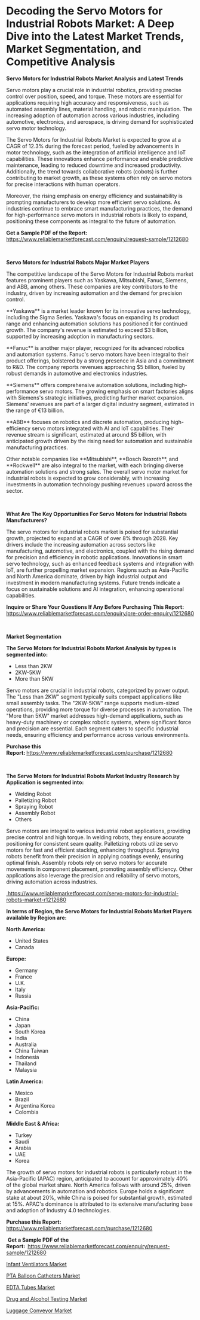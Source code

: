 <p><h1>Decoding the Servo Motors for Industrial Robots Market: A Deep Dive into the Latest Market Trends, Market Segmentation, and Competitive Analysis</h1></p><p><strong>Servo Motors for Industrial Robots Market Analysis and Latest Trends</strong></p>
<p><p>Servo motors play a crucial role in industrial robotics, providing precise control over position, speed, and torque. These motors are essential for applications requiring high accuracy and responsiveness, such as automated assembly lines, material handling, and robotic manipulation. The increasing adoption of automation across various industries, including automotive, electronics, and aerospace, is driving demand for sophisticated servo motor technology.</p><p>The Servo Motors for Industrial Robots Market is expected to grow at a CAGR of 12.3% during the forecast period, fueled by advancements in motor technology, such as the integration of artificial intelligence and IoT capabilities. These innovations enhance performance and enable predictive maintenance, leading to reduced downtime and increased productivity. Additionally, the trend towards collaborative robots (cobots) is further contributing to market growth, as these systems often rely on servo motors for precise interactions with human operators.</p><p>Moreover, the rising emphasis on energy efficiency and sustainability is prompting manufacturers to develop more efficient servo solutions. As industries continue to embrace smart manufacturing practices, the demand for high-performance servo motors in industrial robots is likely to expand, positioning these components as integral to the future of automation.</p></p>
<p><strong>Get a Sample PDF of the Report:&nbsp;</strong> <a href="https://www.reliablemarketforecast.com/enquiry/request-sample/1212680?utm_campaign=1117&utm_medium=2&utm_source=Github&utm_content=ia&utm_term=17122024&utm_id=servo-motors-for-industrial-robots">https://www.reliablemarketforecast.com/enquiry/request-sample/1212680</a></p>
<p>&nbsp;</p>
<p><strong>Servo Motors for Industrial Robots Major Market Players</strong></p>
<p><p>The competitive landscape of the Servo Motors for Industrial Robots market features prominent players such as Yaskawa, Mitsubishi, Fanuc, Siemens, and ABB, among others. These companies are key contributors to the industry, driven by increasing automation and the demand for precision control.</p><p>**Yaskawa** is a market leader known for its innovative servo technology, including the Sigma Series. Yaskawa's focus on expanding its product range and enhancing automation solutions has positioned it for continued growth. The company's revenue is estimated to exceed $3 billion, supported by increasing adoption in manufacturing sectors.</p><p>**Fanuc** is another major player, recognized for its advanced robotics and automation systems. Fanuc's servo motors have been integral to their product offerings, bolstered by a strong presence in Asia and a commitment to R&D. The company reports revenues approaching $5 billion, fueled by robust demands in automotive and electronics industries.</p><p>**Siemens** offers comprehensive automation solutions, including high-performance servo motors. The growing emphasis on smart factories aligns with Siemens's strategic initiatives, predicting further market expansion. Siemens' revenues are part of a larger digital industry segment, estimated in the range of €13 billion.</p><p>**ABB** focuses on robotics and discrete automation, producing high-efficiency servo motors integrated with AI and IoT capabilities. Their revenue stream is significant, estimated at around $5 billion, with anticipated growth driven by the rising need for automation and sustainable manufacturing practices.</p><p>Other notable companies like **Mitsubishi**, **Bosch Rexroth**, and **Rockwell** are also integral to the market, with each bringing diverse automation solutions and strong sales. The overall servo motor market for industrial robots is expected to grow considerably, with increasing investments in automation technology pushing revenues upward across the sector.</p></p>
<p>&nbsp;</p>
<p><strong>What Are The Key Opportunities For Servo Motors for Industrial Robots Manufacturers?</strong></p>
<p><p>The servo motors for industrial robots market is poised for substantial growth, projected to expand at a CAGR of over 8% through 2028. Key drivers include the increasing automation across sectors like manufacturing, automotive, and electronics, coupled with the rising demand for precision and efficiency in robotic applications. Innovations in smart servo technology, such as enhanced feedback systems and integration with IoT, are further propelling market expansion. Regions such as Asia-Pacific and North America dominate, driven by high industrial output and investment in modern manufacturing systems. Future trends indicate a focus on sustainable solutions and AI integration, enhancing operational capabilities.</p></p>
<p><strong>Inquire or Share Your Questions If Any Before Purchasing This Report:</strong> <a href="https://www.reliablemarketforecast.com/enquiry/pre-order-enquiry/1212680?utm_campaign=1117&utm_medium=2&utm_source=Github&utm_content=ia&utm_term=17122024&utm_id=servo-motors-for-industrial-robots">https://www.reliablemarketforecast.com/enquiry/pre-order-enquiry/1212680</a></p>
<p>&nbsp;</p>
<p><strong>Market Segmentation</strong></p>
<p><strong>The Servo Motors for Industrial Robots Market Analysis by types is segmented into:</strong></p>
<p><ul><li>Less than 2KW</li><li>2KW-5KW</li><li>More than 5KW</li></ul></p>
<p><p>Servo motors are crucial in industrial robots, categorized by power output. The "Less than 2KW" segment typically suits compact applications like small assembly tasks. The "2KW-5KW" range supports medium-sized operations, providing more torque for diverse processes in automation. The "More than 5KW" market addresses high-demand applications, such as heavy-duty machinery or complex robotic systems, where significant force and precision are essential. Each segment caters to specific industrial needs, ensuring efficiency and performance across various environments.</p></p>
<p><strong>Purchase this Report:&nbsp;</strong><a href="https://www.reliablemarketforecast.com/purchase/1212680?utm_campaign=1117&utm_medium=2&utm_source=Github&utm_content=ia&utm_term=17122024&utm_id=servo-motors-for-industrial-robots">https://www.reliablemarketforecast.com/purchase/1212680</a></p>
<p>&nbsp;</p>
<p><strong>The Servo Motors for Industrial Robots Market Industry Research by Application is segmented into:</strong></p>
<p><ul><li>Welding Robot</li><li>Palletizing Robot</li><li>Spraying Robot</li><li>Assembly Robot</li><li>Others</li></ul></p>
<p><p>Servo motors are integral to various industrial robot applications, providing precise control and high torque. In welding robots, they ensure accurate positioning for consistent seam quality. Palletizing robots utilize servo motors for fast and efficient stacking, enhancing throughput. Spraying robots benefit from their precision in applying coatings evenly, ensuring optimal finish. Assembly robots rely on servo motors for accurate movements in component placement, promoting assembly efficiency. Other applications also leverage the precision and reliability of servo motors, driving automation across industries.</p></p>
<p><a href="https://www.reliablemarketforecast.com/servo-motors-for-industrial-robots-market-r1212680?utm_campaign=1117&utm_medium=2&utm_source=Github&utm_content=ia&utm_term=17122024&utm_id=servo-motors-for-industrial-robots">&nbsp;https://www.reliablemarketforecast.com/servo-motors-for-industrial-robots-market-r1212680</a></p>
<p><strong>In terms of Region, the Servo Motors for Industrial Robots Market Players available by Region are:</strong></p>
<p>
    <p> <strong> North America: </strong>
        <ul>
            <li>United States</li>
            <li>Canada</li>
        </ul>
        </p> 
    <p> <strong> Europe: </strong>
        <ul>
            <li>Germany</li>
            <li>France</li>
            <li>U.K.</li>
            <li>Italy</li>
            <li>Russia</li>
        </ul>
        </p> 
    <p> <strong> Asia-Pacific: </strong>
        <ul>
            <li>China</li>
            <li>Japan</li>
            <li>South Korea</li>
            <li>India</li>
            <li>Australia</li>
            <li>China Taiwan</li>
            <li>Indonesia</li>
            <li>Thailand</li>
            <li>Malaysia</li>
        </ul>
        </p> 
    <p> <strong> Latin America: </strong>
        <ul>
            <li>Mexico</li>
            <li>Brazil</li>
            <li>Argentina Korea</li>
            <li>Colombia</li>
        </ul>
        </p> 
    <p> <strong> Middle East & Africa: </strong>
        <ul>
            <li>Turkey</li>
            <li>Saudi</li>
            <li>Arabia</li>
            <li>UAE</li>
            <li>Korea</li>
        </ul>
    </p>
    </p>
<p><p>The growth of servo motors for industrial robots is particularly robust in the Asia-Pacific (APAC) region, anticipated to account for approximately 40% of the global market share. North America follows with around 25%, driven by advancements in automation and robotics. Europe holds a significant stake at about 20%, while China is poised for substantial growth, estimated at 15%. APAC's dominance is attributed to its extensive manufacturing base and adoption of Industry 4.0 technologies.</p></p>
<p><strong>Purchase this Report: </strong><a href="https://www.reliablemarketforecast.com/purchase/1212680?utm_campaign=1117&utm_medium=2&utm_source=Github&utm_content=ia&utm_term=17122024&utm_id=servo-motors-for-industrial-robots">https://www.reliablemarketforecast.com/purchase/1212680</a></p>
<p>&nbsp;<strong>Get a Sample PDF of the Report:&nbsp;&nbsp;</strong><a href="https://www.reliablemarketforecast.com/enquiry/request-sample/1212680?utm_campaign=1117&utm_medium=2&utm_source=Github&utm_content=ia&utm_term=17122024&utm_id=servo-motors-for-industrial-robots">https://www.reliablemarketforecast.com/enquiry/request-sample/1212680</a></p>
<p><strong></strong></p>
<p><p><a href="https://www.linkedin.com/pulse/infant-ventilators-market-revolution-driving-factors-forecasted-x3zxf?utm_campaign=1117&utm_medium=2&utm_source=Github&utm_content=ia&utm_term=17122024&utm_id=servo-motors-for-industrial-robots">Infant Ventilators Market</a></p><p><a href="https://www.linkedin.com/pulse/global-pta-balloon-catheters-market-study-2024-2031-14-cagr-w6syf?utm_campaign=1117&utm_medium=2&utm_source=Github&utm_content=ia&utm_term=17122024&utm_id=servo-motors-for-industrial-robots">PTA Balloon Catheters Market</a></p><p><a href="https://www.linkedin.com/pulse/projected-market-growth-edta-tubes-149-cagr-from-2024-2031-sentiq-daeaf?utm_campaign=1117&utm_medium=2&utm_source=Github&utm_content=ia&utm_term=17122024&utm_id=servo-motors-for-industrial-robots">EDTA Tubes Market</a></p><p><a href="https://www.linkedin.com/pulse/drug-alcohol-testing-industry-resonance-132-amplification-across-aqchf?utm_campaign=1117&utm_medium=2&utm_source=Github&utm_content=ia&utm_term=17122024&utm_id=servo-motors-for-industrial-robots">Drug and Alcohol Testing Market</a></p><p><a href="https://www.linkedin.com/pulse/luggage-conveyor-analysis-highlights-key-growth-forecasts-sugoe?utm_campaign=1117&utm_medium=2&utm_source=Github&utm_content=ia&utm_term=17122024&utm_id=servo-motors-for-industrial-robots">Luggage Conveyor Market</a></p></p>